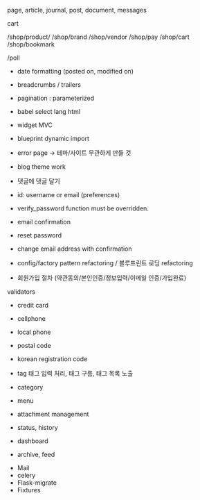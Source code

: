 page, article, journal, post, document, messages

cart

/shop/product/<slug>
/shop/brand
/shop/vendor
/shop/pay
/shop/cart
/shop/bookmark

/poll

- date formatting (posted on, modified on)
- breadcrumbs / trailers
- pagination : parameterized
- babel select lang html

- widget MVC
- blueprint dynamic import

- error page -> 테마/사이트 무관하게 만들 것

- blog theme work


- 댓글에 댓글 달기
- id: username or email (preferences)
- verify_password function must be overridden.

- email confirmation
- reset password
- change email address with confirmation

- config/factory pattern refactoring / 블루프린트 로딩 refactoring
- 회원가입 절차 (약관동의/본인인증/정보입력/이메일 인증/가입완료)

validators

- credit card
- cellphone
- local phone
- postal code
- korean registration code

- tag
태그 입력 처리, 태그 구름, 태그 목록 노출
- category
- menu
- attachment management
- status, history
- dashboard
- archive, feed

* Mail
* celery
* Flask-migrate
* Fixtures
